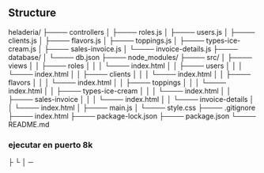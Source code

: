 ## Structure
heladeria/
├──── controllers
│   ├──── roles.js
│   ├──── users.js
│   ├──── clients.js
│   ├──── flavors.js
│   ├──── toppings.js
│   ├──── types-ice-cream.js
│   ├──── sales-invoice.js
│   └──── invoice-details.js
├──── database/
│   └──── db.json
├──── node_modules/
├──── src/
│   ├──── views
│   │   ├──── roles
│   │   │   └──── index.html
│   │   ├──── users
│   │   │   └──── index.html
│   │   ├──── clients
│   │   │   └──── index.html
│   │   ├──── flavors
│   │   │   └──── index.html
│   │   ├──── toppings
│   │   │   └──── index.html
│   │   ├──── types-ice-cream
│   │   │   └──── index.html
│   │   ├──── sales-invoice
│   │   │   └──── index.html
│   │   └──── invoice-details
│   │       └──── index.html
│   ├──── main.js
│   └──── style.css
├──── .gitignore
├──── index.html
├──── package-lock.json
├──── package.json
└──── README.md

### ejecutar en puerto 8k
├
└
│
─